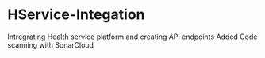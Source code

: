 # HService-Integation
Intregrating Health service platform and creating API endpoints
Added Code scanning with SonarCloud
